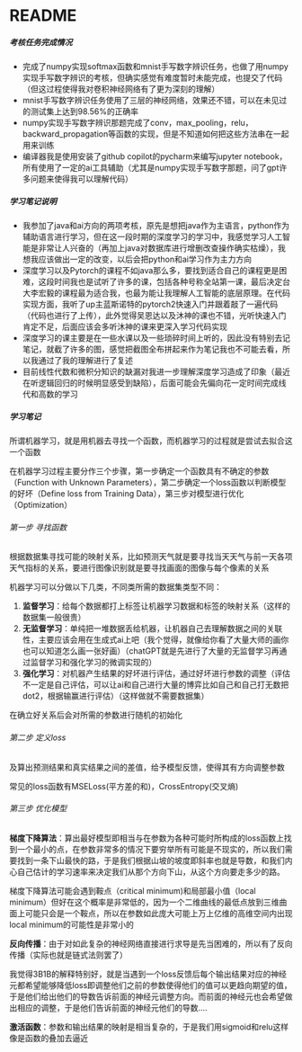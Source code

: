 # README

##### 考核任务完成情况

- 完成了numpy实现softmax函数和mnist手写数字辨识任务，也做了用numpy实现手写数字辨识的考核，但确实感觉有难度暂时未能完成，也提交了代码（但这过程使得我对卷积神经网络有了更为深刻的理解）
- mnist手写数字辨识任务使用了三层的神经网络，效果还不错，可以在未见过的测试集上达到98.56%的正确率
- numpy实现手写数字辨识那题完成了conv，max_pooling，relu，backward_propagation等函数的实现，但是不知道如何把这些方法串在一起用来训练
- 编译器我是使用安装了github copilot的pycharm来编写jupyter notebook，所有使用了一定的ai工具辅助（尤其是numpy实现手写数字那题，问了gpt许多问题来使得我可以理解代码）

##### 学习笔记说明

- 我参加了java和ai方向的两项考核，原先是想把java作为主语言，python作为辅助语言进行学习，但在这一段时期的深度学习的学习中，我感觉学习人工智能是非常让人兴奋的（再加上java对数据库进行增删改查操作确实枯燥），我想我应该做出一定的改变，以后会把python和ai学习作为主力方向
- 深度学习以及Pytorch的课程不如java那么多，要找到适合自己的课程更是困难，这段时间我也是试听了许多的课，包括各种号称全站第一课，最后决定台大李宏毅的课程最为适合我，也最为能让我理解人工智能的底层原理。在代码实现方面，我听了up主蓝斯诺特的pytorch2快速入门并跟着敲了一遍代码（代码也进行了上传），此外觉得吴恩达以及沐神的课也不错，光听快速入门肯定不足，后面应该会多听沐神的课来更深入学习代码实现
- 深度学习的课主要是在一些水课以及一些琐碎时间上听的，因此没有特别去记笔记，就截了许多的图，感觉把截图全布拼起来作为笔记我也不可能去看，所以我通过了我的理解进行了复述
- 目前线性代数和微积分知识的缺漏对我进一步理解深度学习造成了印象（最近在听逻辑回归的时候明显感受到缺陷），后面可能会先偏向花一定时间完成线代和高数的学习

##### 学习笔记

所谓机器学习，就是用机器去寻找一个函数，而机器学习的过程就是尝试去拟合这一个函数

在机器学习过程主要分作三个步骤，第一步确定一个函数具有不确定的参数（Function with Unknown Parameters），第二步确定一个loss函数以判断模型的好坏（Define loss from Training Data），第三步对模型进行优化（Optimization）

###### 第一步 寻找函数

根据数据集寻找可能的映射关系，比如预测天气就是要寻找当天天气与前一天各项天气指标的关系，要进行图像识别就是要寻找画面的图像与每个像素的关系

机器学习可以分做以下几类，不同类所需的数据集类型不同：

1. **监督学习**：给每个数据都打上标签让机器学习数据和标签的映射关系（这样的数据集一般很贵）
2. **无监督学习**：单纯把一堆数据丢给机器，让机器自己去理解数据之间的关联性，主要应该会用在生成式ai上吧（我个觉得，就像给你看了大量大师的画你也可以知道怎么画一张好画）（chatGPT就是先进行了大量的无监督学习再通过监督学习和强化学习的微调实现的）
3. **强化学习**：对机器产生结果的好坏进行评估，通过好坏进行参数的调整（评估不一定是自己评估，可以让ai和自己进行大量的博弈比如自己和自己打无数把dot2，根据输赢进行评估）（这样做就不需要数据集）

在确立好关系后会对所需的参数进行随机的初始化

###### 第二步 定义loss

及算出预测结果和真实结果之间的差值，给予模型反馈，使得其有方向调整参数

常见的loss函数有MSELoss(平方差的和)，CrossEntropy(交叉熵)

###### 第三步 优化模型

**梯度下降算法**：算出最好模型即相当与在参数为各种可能时所构成的loss函数上找到一个最小的点，在参数非常多的情况下要穷举所有可能是不现实的，所以我们需要找到一条下山最快的路，于是我们根据山坡的坡度即斜率也就是导数，和我们内心自己估计的学习速率来决定我们从那个方向下山，从这个方向要走多少的路。

梯度下降算法可能会遇到鞍点（critical minimum)和局部最小值（local minimum）但好在这个概率是非常低的，因为一个二维曲线的最低点放到三维曲面上可能只会是一个鞍点，所以在参数如此庞大可能上万上亿维的高维空间内出现local minimum的可能性是非常小的

**反向传播**：由于对如此复杂的神经网络直接进行求导是先当困难的，所以有了反向传播（实际也就是链式法则罢了）

我觉得3B1B的解释特别好，就是当遇到一个loss反馈后每个输出结果对应的神经元都希望能够降低loss即调整他们之前的参数使得他们的值可以更趋向期望的值，于是他们给出他们的导数告诉前面的神经元调整方向。而前面的神经元也会希望做出相应的调整，于是他们告诉前面的神经元他们的导数....

**激活函数**：参数和输出结果的映射是相当复杂的，于是我们用sigmoid和relu这样像是函数的叠加去逼近











